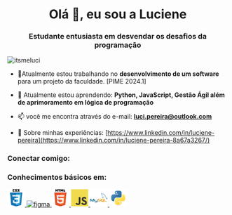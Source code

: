 <h1 align="center">Olá 👋, eu sou a Luciene</h1>
<h3 align="center">Estudante entusiasta em desvendar os desafios da programação</h3>

<p align="left"> <img src ="https://komarev.com/ghpvc/?username=itsmeluci&label=Profile%20views&color=0e75b6&style=flat" alt="itsmeluci" /> </p>

- 🔭Atualmente estou trabalhando no **desenvolvimento de um software** para um projeto da faculdade. [PIME 2024.1]

- 🌱 Atualmente estou aprendendo: **Python, JavaScript, Gestão Ágil além de aprimoramento em lógica de programação**

- 📫 você me encontra através do e-mail: **luci.pereira@outlook.com**

- 📄 Sobre minhas experiências: [https://www.linkedin.com/in/luciene-pereira](https://www.linkedin.com/in/luciene-pereira-8a67a3267/)

<h3 align="left">Conectar comigo:</h3>
<p align="left">
</p>

<h3 align="left">Conhecimentos básicos em:</h3>
<p align="left"> 
    <a href="https://www.w3schools.com/css/" target="_blank" rel="noreferrer"> 
        <img src="https://raw.githubusercontent.com/devicons/devicon/master/icons/css3/css3-original-wordmark.svg" alt="css3" width="40" height="40"/> 
    </a> 
    <a href="https://www.figma.com/" target="_blank" rel="noreferrer"> 
        <img src="https://www.vectorlogo.zone/logos/figma/figma-icon.svg" alt="figma" width="40" height="40"/> 
    </a> 
    <a href="https://www.w3.org/html/" target="_blank" rel="noreferrer"> 
        <img src="https://raw.githubusercontent.com/devicons/devicon/master/icons/html5/html5-original-wordmark.svg" alt="html5" width="40" height="40"/> 
    </a> 
    <a href="https://developer.mozilla.org/en-US/docs/Web/JavaScript" target="_blank" rel="noreferrer"> 
        <img src="https://raw.githubusercontent.com/devicons/devicon/master/icons/javascript/javascript-original.svg" alt="javascript" width="40" height="40"/> 
    </a> 
    <a href="https://www.mysql.com/" target="_blank" rel="noreferrer"> 
        <img src="https://raw.githubusercontent.com/devicons/devicon/master/icons/mysql/mysql-original-wordmark.svg" alt="mysql" width="40" height="40"/> 
    </a> 
    <a href="https://www.python.org" target="_blank" rel="noreferrer"> 
        <img src="https://raw.githubusercontent.com/devicons/devicon/master/icons/python/python-original.svg" alt="python" width="40" height="40"/> 
    </a> 
</p>



<!---




- 👋 Hi, I’m @itsmeluci
- 👀 I’m interested in ...
- 🌱 I’m currently learning ...
- 💞️ I’m looking to collaborate on ...
- 📫 How to reach me ...
- 😄 Pronouns: ...
- ⚡ Fun fact: ...


itsmeluci/itsmeluci is a ✨ special ✨ repository because its `README.md` (this file) appears on your GitHub profile.
You can click the Preview link to take a look at your changes.
--->
